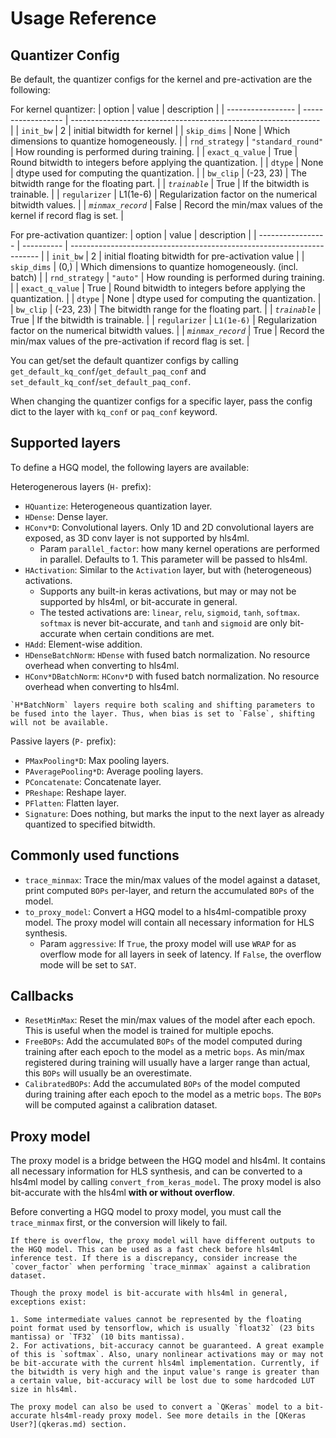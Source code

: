 # Usage Reference

## Quantizer Config

Be default, the quantizer configs for the kernel and pre-activation are the following:

For kernel quantizer:
| option            | value              | description                                                    |
| ----------------- | ------------------ | -------------------------------------------------------------- |
| `init_bw`         | 2                  | initial bitwidth for kernel                                    |
| `skip_dims`       | None               | Which dimensions to quantize homogeneously.                    |
| `rnd_strategy`    | `"standard_round"` | How rounding is performed during training.                     |
| `exact_q_value`   | True               | Round bitwidth to integers before applying the quantization.   |
| `dtype`           | None               | dtype used for computing the quantization.                     |
| `bw_clip`         | (-23, 23)          | The bitwidth range for the floating part.                      |
| *`trainable`*     | True               | If the bitwidth is trainable.                                  |
| `regularizer`     | L1(1e-6)           | Regularization factor on the numerical bitwidth values.        |
| *`minmax_record`* | False              | Record the min/max values of the kernel if record flag is set. |

For pre-activation quantizer:
| option            | value      | description                                                            |
| ----------------- | ---------- | ---------------------------------------------------------------------- |
| `init_bw`         | 2          | initial floating bitwidth for pre-activation value                     |
| `skip_dims`       | (0,)       | Which dimensions to quantize homogeneously. (incl. batch)              |
| `rnd_strategy`    | `"auto"`   | How rounding is performed during training.                             |
| `exact_q_value`   | True       | Round bitwidth to integers before applying the quantization.           |
| `dtype`           | None       | dtype used for computing the quantization.                             |
| `bw_clip`         | (-23, 23)  | The bitwidth range for the floating part.                              |
| *`trainable`*     | True       | If the bitwidth is trainable.                                          |
| `regularizer`     | `L1(1e-6)` | Regularization factor on the numerical bitwidth values.                |
| *`minmax_record`* | True       | Record the min/max values of the pre-activation if record flag is set. |

You can get/set the default quantizer configs by calling `get_default_kq_conf`/`get_default_paq_conf` and `set_default_kq_conf`/`set_default_paq_conf`.

When changing the quantizer configs for a specific layer, pass the config dict to the layer with `kq_conf` or `paq_conf` keyword.

## Supported layers

To define a HGQ model, the following layers are available:

Heterogenerous layers (`H-` prefix):

- `HQuantize`: Heterogeneous quantization layer.
- `HDense`: Dense layer.
- `HConv*D`: Convolutional layers. Only 1D and 2D convolutional layers are exposed, as 3D conv layer is not supported by hls4ml.
  - Param `parallel_factor`: how many kernel operations are performed in parallel. Defaults to 1. This parameter will be passed to hls4ml.
- `HActivation`: Similar to the `Activation` layer, but with (heterogeneous) activations.
  - Supports any built-in keras activations, but may or may not be supported by hls4ml, or bit-accurate in general.
  - The tested activations are: `linear`, `relu`, `sigmoid`, `tanh`, `softmax`. `softmax` is never bit-accurate, and `tanh` and `sigmoid` are only bit-accurate when certain conditions are met.
- `HAdd`: Element-wise addition.
- `HDenseBatchNorm`: `HDense` with fused batch normalization. No resource overhead when converting to hls4ml.
- `HConv*DBatchNorm`: `HConv*D` with fused batch normalization. No resource overhead when converting to hls4ml.

```{note}
`H*BatchNorm` layers require both scaling and shifting parameters to be fused into the layer. Thus, when bias is set to `False`, shifting will not be available.
```

Passive layers (`P-` prefix):

- `PMaxPooling*D`: Max pooling layers.
- `PAveragePooling*D`: Average pooling layers.
- `PConcatenate`: Concatenate layer.
- `PReshape`: Reshape layer.
- `PFlatten`: Flatten layer.
- `Signature`: Does nothing, but marks the input to the next layer as already quantized to specified bitwidth.

## Commonly used functions

- `trace_minmax`: Trace the min/max values of the model against a dataset, print computed `BOPs` per-layer, and return the accumulated `BOPs` of the model.
- `to_proxy_model`: Convert a HGQ model to a hls4ml-compatible proxy model. The proxy model will contain all necessary information for HLS synthesis.
  - Param `aggressive`: If `True`, the proxy model will use `WRAP` for as overflow mode for all layers in seek of latency. If `False`, the overflow mode will be set to `SAT`.

## Callbacks

- `ResetMinMax`: Reset the min/max values of the model after each epoch. This is useful when the model is trained for multiple epochs.
- `FreeBOPs`: Add the accumulated `BOPs` of the model computed during training after each epoch to the model as a metric `bops`. As min/max registered during training will usually have a larger range than actual, this `BOPs` will usually be an overestimate.
- `CalibratedBOPs`: Add the accumulated `BOPs` of the model computed during training after each epoch to the model as a metric `bops`. The `BOPs` will be computed against a calibration dataset.

## Proxy model

The proxy model is a bridge between the HGQ model and hls4ml. It contains all necessary information for HLS synthesis, and can be converted to a hls4ml model by calling `convert_from_keras_model`. The proxy model is also bit-accurate with the hls4ml **with or without overflow**.

Before converting a HGQ model to proxy model, you must call the `trace_minmax` first, or the conversion will likely to fail.

```{tip}
If there is overflow, the proxy model will have different outputs to the HGQ model. This can be used as a fast check before hls4ml inference test. If there is a discrepancy, consider increase the `cover_factor` when performing `trace_minmax` against a calibration dataset.
```

```{note}
Though the proxy model is bit-accurate with hls4ml in general, exceptions exist:

1. Some intermediate values cannot be represented by the floating point format used by tensorflow, which is usually `float32` (23 bits mantissa) or `TF32` (10 bits mantissa).
2. For activations, bit-accuracy cannot be guaranteed. A great example of this is `softmax`. Also, unary nonlinear activations may or may not be bit-accurate with the current hls4ml implementation. Currently, if the bitwidth is very high and the input value's range is greater than a certain value, bit-accuracy will be lost due to some hardcoded LUT size in hls4ml.
```

```{tip}
The proxy model can also be used to convert a `QKeras` model to a bit-accurate hls4ml-ready proxy model. See more details in the [QKeras User?](qkeras.md) section.
```
